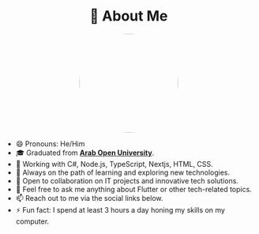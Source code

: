 <h1 align="center">💫 About Me</h1>

<p align="center">
  <img 
    src="https://cdn.discordapp.com/attachments/1038163385847644160/1430069873387507722/tenor.gif?ex=68f86fdb&is=68f71e5b&hm=59452ae57179565f5202145e94d831853222687b2967e44f78e62e4c31450f5c" 
    width="200" 
    height="200" 
    style="border-radius: 50%; object-fit: cover;"
  />
</p>


- 😄 Pronouns: He/Him
- 🎓 Graduated from **[Arab Open University]([https://www.open.ac.uk/](https://www.aou.org.bh/Pages/default.aspx))**.
- 💼 Working with C#, Node.js, TypeScript, Nextjs, HTML, CSS.
- 🌱 Always on the path of learning and exploring new technologies.
- 🤝 Open to collaboration on IT projects and innovative tech solutions.
- 💬 Feel free to ask me anything about Flutter or other tech-related topics.
- 📫 Reach out to me via the social links below.
- ⚡ Fun fact: I spend at least 3 hours a day honing my skills on my computer.
